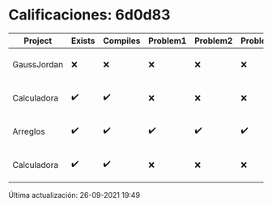 # Calificaciones: 6d0d83
|Project|Exists|Compiles|Problem1|Problem2|Problem3|Extra|CommitHash|CommitDate|CheckDate|Comments|DueDate|Grade|
|-|-|-|-|-|-|-|-|-|-|-|-|-|
|GaussJordan|❌|❌|❌|❌|❌|❌|NA|NA|26-09-2021 19:49:51|No se encontró el archivo en PracticasComputacionI/GaussJordan/GaussJordan.cpp|01-10-2020 21:00:00|5.0|
|Calculadora|✔️|✔️|❌|❌|❌|✔️|6e9bc66ccf8ee58d184c36e9971564756d0cebee|24-09-2021 18:00:14|24-09-2021 19:40:23|Revisa la operación suma-No implementaste operaciones con números flotantes-Revisa la operación división|17-09-2021 21:00:00|5.0|
|Arreglos|✔️|✔️|✔️|✔️|✔️|✔️|6e9bc66ccf8ee58d184c36e9971564756d0cebee|24-09-2021 18:00:14|24-09-2021 19:41:06|nan|24-09-2021 21:00:00|10.0|
|Calculadora|✔️|✔️|❌|❌|❌|✔️|4c1dd7cf8bbae24fc639e248af706a390ab5cb9c|15-09-2021 18:41:12|15-09-2021 19:03:53|Revisa la operación suma-No implementaste operaciones con números flotantes-Revisa la operación división|17-09-2021 21:00:00|7.333333333333333|

Última actualización: 26-09-2021 19:49